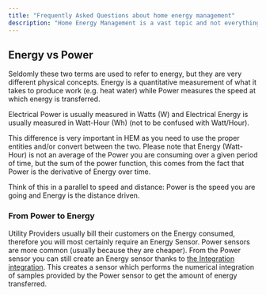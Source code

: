 ```yaml
---
title: "Frequently Asked Questions about home energy management"
description: "Home Energy Management is a vast topic and not everything might be clear. This page tries to clarify a couple of things."
---
```


## Energy vs Power

Seldomly these two terms are used to refer to energy, but they are very different physical concepts. Energy is a quantitative measurement of what it takes to produce work (e.g. heat water) while Power measures the speed at which energy is transferred.

Electrical Power is usually measured in Watts (W) and Electrical Energy is usually measured in Watt-Hour (Wh) (not to be confused with Watt/Hour).

This difference is very important in HEM as you need to use the proper entities and/or convert between the two. Please note that Energy (Watt-Hour) is not an average of the Power you are consuming over a given period of time, but the sum of the power function, this comes from the fact that Power is the derivative of Energy over time.

Think of this in a parallel to speed and distance: Power is the speed you are going and Energy is the distance driven.

### From Power to Energy

Utility Providers usually bill their customers on the Energy consumed, therefore you will most certainly require an Energy Sensor. Power sensors are more common (usually because they are cheaper). From the Power sensor you can still create an Energy sensor thanks to [the Integration integration](/integrations/integration/). This creates a sensor which performs the numerical integration of samples provided by the Power sensor to get the amount of energy transferred.
